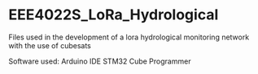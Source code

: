# EEE4022S_LoRa_Hydrological
 Files used in the development of a lora hydrological monitoring network with the use of cubesats

Software used:
Arduino IDE
STM32 Cube Programmer